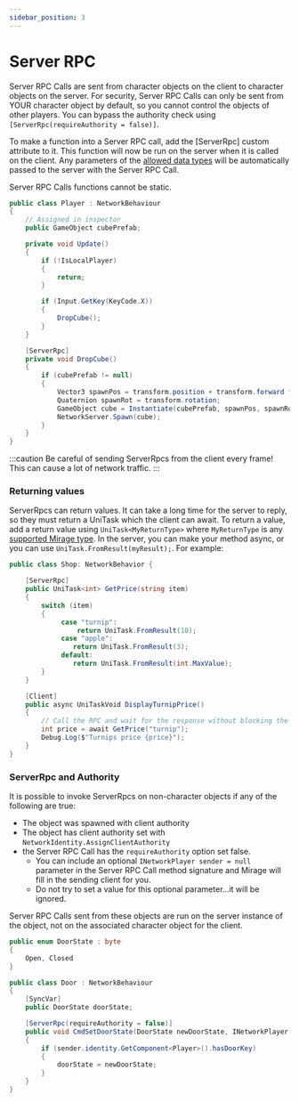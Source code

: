 ```yaml
---
sidebar_position: 3
---
```

# Server RPC

Server RPC Calls are sent from character objects on the client to character objects on the server. For security, Server RPC Calls can only be sent from YOUR character object by default, so you cannot control the objects of other players. You can bypass the authority check using `[ServerRpc(requireAuthority = false)]`.

To make a function into a Server RPC call, add the [ServerRpc] custom attribute to it. This function will now be run on the server when it is called on the client. Any parameters of the [allowed data types](/docs/guides/serialization/data-types) will be automatically passed to the server with the Server RPC Call.

Server RPC Calls functions cannot be static. 

``` cs
public class Player : NetworkBehaviour
{
    // Assigned in inspector
    public GameObject cubePrefab;

    private void Update()
    {
        if (!IsLocalPlayer) 
        {
            return;
        }

        if (Input.GetKey(KeyCode.X))
        {
            DropCube();
        }
    }

    [ServerRpc]
    private void DropCube()
    {
        if (cubePrefab != null)
        {
            Vector3 spawnPos = transform.position + transform.forward * 2;
            Quaternion spawnRot = transform.rotation;
            GameObject cube = Instantiate(cubePrefab, spawnPos, spawnRot);
            NetworkServer.Spawn(cube);
        }
    }
}
```

:::caution
Be careful of sending ServerRpcs from the client every frame! This can cause a lot of network traffic.
:::

### Returning values

ServerRpcs can return values. It can take a long time for the server to reply, so they must return a UniTask which the client can await.
To return a value, add a return value using `UniTask<MyReturnType>` where `MyReturnType` is any [supported Mirage type](/docs/guides/serialization/data-types). In the server, you can make your method async,  or you can use `UniTask.FromResult(myResult);`. For example:

```cs
public class Shop: NetworkBehavior {

    [ServerRpc]
    public UniTask<int> GetPrice(string item) 
    {
        switch (item) 
        {
             case "turnip":
                 return UniTask.FromResult(10);
             case "apple":
                return UniTask.FromResult(3);
             default:
                return UniTask.FromResult(int.MaxValue);
        }
    }

    [Client]
    public async UniTaskVoid DisplayTurnipPrice() 
    {
        // Call the RPC and wait for the response without blocking the main thread
        int price = await GetPrice("turnip");
        Debug.Log($"Turnips price {price}");
    }
}
```

### ServerRpc and Authority

It is possible to invoke ServerRpcs on non-character objects if any of the following are true:

- The object was spawned with client authority
- The object has client authority set with `NetworkIdentity.AssignClientAuthority`
- the Server RPC Call has the `requireAuthority` option set false.  
    - You can include an optional `INetworkPlayer sender = null` parameter in the Server RPC Call method signature and Mirage will fill in the sending client for you.
    - Do not try to set a value for this optional parameter...it will be ignored.

Server RPC Calls sent from these objects are run on the server instance of the object, not on the associated character object for the client.

```cs
public enum DoorState : byte
{
    Open, Closed
}

public class Door : NetworkBehaviour
{
    [SyncVar]
    public DoorState doorState;

    [ServerRpc(requireAuthority = false)]
    public void CmdSetDoorState(DoorState newDoorState, INetworkPlayer sender = null)
    {
        if (sender.identity.GetComponent<Player>().hasDoorKey)
        {
            doorState = newDoorState;
        }
    }
}
```
